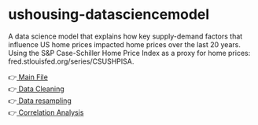# ushousing-datasciencemodel
 A data science model that explains how key supply-demand factors that influence US home prices impacted home prices over the last 20 years. Using the S&P Case-Schiller Home Price Index as a proxy for home prices: fred.stlouisfed.org/series/CSUSHPISA.
 
 👉<a href = "https://github.com/rishitsaraf/ushousing-datasciencemodel/blob/main/main.py"> Main File </a> <br>
 👉<a href = "https://github.com/rishitsaraf/ushousing-datasciencemodel/blob/main/data/data_cleaning.ipynb"> Data Cleaning </a> <br>
 👉<a href = "https://github.com/rishitsaraf/ushousing-datasciencemodel/blob/main/data/data_resampling.ipynb"> Data resampling </a> <br>
 👉<a href = "https://github.com/rishitsaraf/ushousing-datasciencemodel/blob/main/3.ipynb"> Correlation Analysis </a>
 
 
